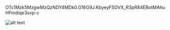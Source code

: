 OTc1Mzk5MzgwMzQzNDY4MDk0.G16G9J.KbyeyFSDVX_R3pR84EBotMAhuHFmdiqe3sxp-c 


![alt text](https://i.kym-cdn.com/photos/images/newsfeed/000/096/044/trollface.jpg?1296494117)
